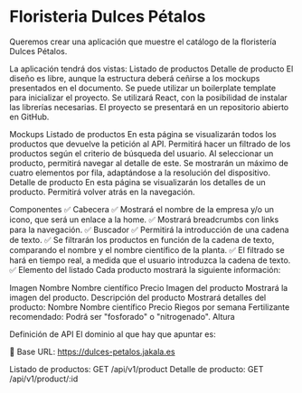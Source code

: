 <!-- @format -->

# Floristeria Dulces Pétalos

Queremos crear una aplicación que muestre el catálogo de la floristería Dulces Pétalos.

La aplicación tendrá dos vistas:
Listado de productos
Detalle de producto
El diseño es libre, aunque la estructura deberá ceñirse a los mockups presentados en el documento.
Se puede utilizar un boilerplate template para inicializar el proyecto.
Se utilizará React, con la posibilidad de instalar las librerías necesarias.
El proyecto se presentará en un repositorio abierto en GitHub.

Mockups
Listado de productos
En esta página se visualizarán todos los productos que devuelve la petición al API.
Permitirá hacer un filtrado de los productos según el criterio de búsqueda del usuario.
Al seleccionar un producto, permitirá navegar al detalle de este.
Se mostrarán un máximo de cuatro elementos por fila, adaptándose a la resolución del dispositivo.
Detalle de producto
En esta página se visualizarán los detalles de un producto.
Permitirá volver atrás en la navegación.

Componentes ✅
Cabecera ✅
Mostrará el nombre de la empresa y/o un icono, que será un enlace a la home. ✅
Mostrará breadcrumbs con links para la navegación. ✅
Buscador ✅
Permitirá la introducción de una cadena de texto. ✅
Se filtrarán los productos en función de la cadena de texto, comparando el nombre y el nombre científico de la planta. ✅
El filtrado se hará en tiempo real, a medida que el usuario introduzca la cadena de texto. ✅
Elemento del listado
Cada producto mostrará la siguiente información:

Imagen
Nombre
Nombre científico
Precio
Imagen del producto
Mostrará la imagen del producto.
Descripción del producto
Mostrará detalles del producto:
Nombre
Nombre científico
Precio
Riegos por semana
Fertilizante recomendado: Podrá ser "fosforado" o "nitrogenado".
Altura

Definición de API
El dominio al que hay que apuntar es:

📌 Base URL: https://dulces-petalos.jakala.es

Listado de productos:
GET /api/v1/product
Detalle de producto:
GET /api/v1/product/:id

